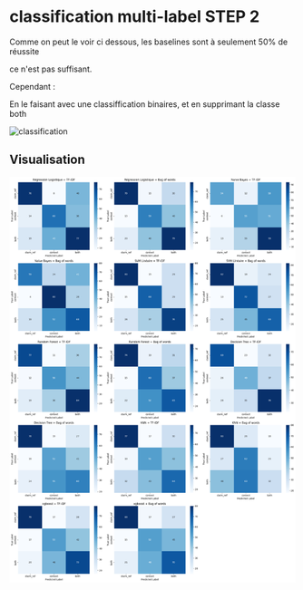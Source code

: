 
# classification multi-label STEP 2


Comme on peut le voir ci dessous, les baselines sont à seulement 50% de réussite 

ce n'est pas suffisant.

Cependant : 

En le faisant avec une classiffication binaires, et en supprimant la classe both 

![classification](image.png)

## Visualisation
![Confusion matrice](../../static/images/classification_multi_label_step2.png)

